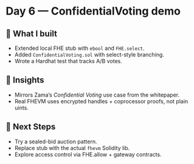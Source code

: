 # Day 6 — ConfidentialVoting demo

## 🚀 What I built
- Extended local FHE stub with `ebool` and `FHE.select`.
- Added `ConfidentialVoting.sol` with select-style branching.
- Wrote a Hardhat test that tracks A/B votes.

## 🔑 Insights
- Mirrors Zama’s *Confidential Voting* use case from the whitepaper.
- Real FHEVM uses encrypted handles + coprocessor proofs, not plain uints.

## 🎯 Next Steps
- Try a sealed-bid auction pattern.
- Replace stub with the actual `fhevm` Solidity lib.
- Explore access control via FHE.allow + gateway contracts.

